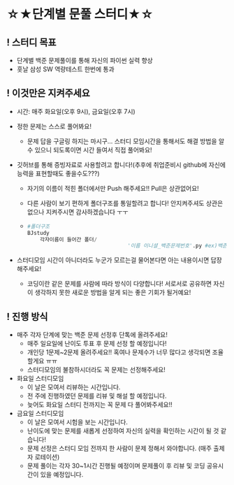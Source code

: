 # 																	☆★단계별 문풀 스터디★☆

## ! 스터디 목표

- 단계별 백준 문제풀이를 통해 자신의 파이썬 실력 향상
- 훗날 삼성 SW 역량테스트 한번에 통과

## ! 이것만은 지켜주세요

- 시간: 매주 화요일(오후 9시), 금요일(오후 7시)

- 정한 문제는 스스로 풀어봐요!
  - 문제 답을 구글링 하지는 마시구... 스터디 모임시간을 통해서도 해결 방법을 알 수 있으니 되도록이면 시간 들여서 직접 풀어봐요!

- 깃허브를 통해 증빙자료로 사용할려고 합니다!(추후에 취업준비시 github에 자신에 능력을 표현할때도 좋을수도???)

  - 자기의 이름이 적힌 폴더에서만 Push 해주세요!! Pull은 상관없어요!

  - 다른 사람이 보기 편하게 폴더구조를 통일할려고 합니다! 안지켜주셔도 상관은 없으나 지켜주시면 감사하겠습니다 ㅜㅜ

  - ```python
    #폴더구조
    BJstudy
    	각자이름이 들어간 폴더/
        							'이름 이니셜_백준문제번호'.py #ex)백준 1000번 문제일 경우 'ES_1000.py'
    ```

- 스터디모임 시간이 아니더라도 누군가 모르는걸 물어본다면 아는 내용이시면 답장해주세요!
  - 코딩이란 같은 문제를 사람에 따라 방식이 다양합니다! 서로서로 공유하면 자신이 생각하지 못한 새로운 방법을 알게 되는 좋은 기회가 될거예요!

## ! 진행 방식

- 매주 각자 단계에 맞는 백준 문제 선정후 단톡에 올려주세요!
  - 매주 일요일에 난이도 투표 후 문제 선정 할 예정입니다!
  - 개인당 1문제~2문제 올려주세요!! 혹여나 문제수가 너무 많다고 생각되면 조율할게요 ㅠㅠ 
  - 스터디모임의 불참하시더라도 꼭 문제는 선정해주세요!
- 화요일 스터디모임
  - 이 날은 모여서 리뷰하는 시간입니다.
  - 전 주에 진행하였던 문제를 리뷰 및 해설 할 예정입니다. 
  - 늦어도 화요일 스터디 전까지는 꼭 문제 다 풀어봐주세요!! 
- 금요일 스터디모임
  - 이 날은 모여서 시험을 보는 시간입니다.
  - 난이도에 맞는 문제를 새롭게 선정하여 자신의 실력을 확인하는 시간이 될 것 같습니다!
  - 문제 선정은 스터디 모임 전까지 한 사람이 문제 정해서 와야합니다. (매주 출제자 로테이션)
  - 문제 풀이는 각자 30~1시간 진행될 예정이며 문제풀이 후 리뷰 및 코딩 공유시간이 있을 예정입니다.